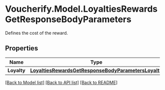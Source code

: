 # Voucherify.Model.LoyaltiesRewardsGetResponseBodyParameters
Defines the cost of the reward.

## Properties

Name | Type | Description | Notes
------------ | ------------- | ------------- | -------------
**Loyalty** | [**LoyaltiesRewardsGetResponseBodyParametersLoyalty**](LoyaltiesRewardsGetResponseBodyParametersLoyalty.md) |  | [optional] 

[[Back to Model list]](../../README.md#documentation-for-models) [[Back to API list]](../../README.md#documentation-for-api-endpoints) [[Back to README]](../../README.md)

